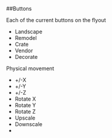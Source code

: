 ##Buttons

Each of the current buttons on the flyout
* Landscape
* Remodel
* Crate
* Vendor
* Decorate

Physical movement 

* +/-X
* +/-Y
* +/-Z
* Rotate X
* Rotate Y
* Rotate Z
* Upscale
* Downscale
* 
